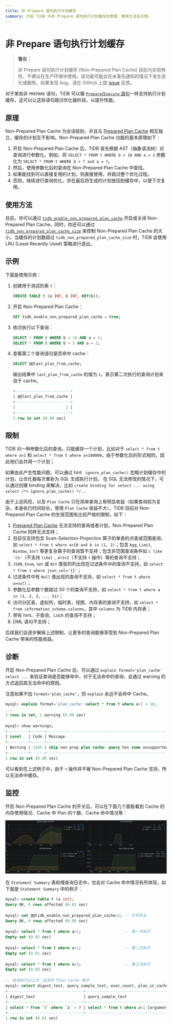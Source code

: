 ```yaml
---
title: 非 Prepare 语句执行计划缓存
summary: 介绍 TiDB 中非 Prepare 语句执行计划缓存的原理、使用方法及示例。
---
```


# 非 Prepare 语句执行计划缓存

> **警告：**
>
> 非 Prepare 语句执行计划缓存 (Non-Prepared Plan Cache) 目前为实验特性，不建议在生产环境中使用。该功能可能会在未事先通知的情况下发生变化或删除。如果发现 bug，请在 GitHub 上提 [issue](https://github.com/pingcap/tidb/issues) 反馈。

对于某些非 `PREPARE` 语句，TiDB 可以像 [`Prepare`/`Execute` 语句](/sql-prepared-plan-cache.md)一样支持执行计划缓存。这可以让这些语句跳过优化器阶段，以提升性能。

## 原理

Non-Prepared Plan Cache 为会话级别，并且与 [Prepared Plan Cache](/sql-prepared-plan-cache.md) 相互独立，缓存的计划互不影响。Non-Prepared Plan Cache 功能的基本原理如下：

1. 开启 Non-Prepared Plan Cache 后，TiDB 首先根据 AST（抽象语法树）对查询进行参数化。例如，将 `SELECT * FROM t WHERE b < 10 AND a = 1` 参数化为 `SELECT * FROM t WHERE b < ? and a = ?`。
2. 然后，使用参数化后的查询在 Non-Prepared Plan Cache 中查找。
3. 如果能找到可以直接复用的计划，则直接使用，并跳过整个优化过程。
4. 否则，继续进行查询优化，并在最后将生成的计划放回到缓存中，以便下次复用。

## 使用方法

目前，你可以通过 [`tidb_enable_non_prepared_plan_cache`](/system-variables.md#tidb_enable_non_prepared_plan_cache) 开启或关闭 Non-Prepared Plan Cache。同时，你还可以通过 [`tidb_non_prepared_plan_cache_size`](/system-variables.md#tidb_non_prepared_plan_cache_size) 来控制 Non-Prepared Plan Cache 的大小。当缓存的计划数超过 `tidb_non_prepared_plan_cache_size` 时，TiDB 会使用 LRU (Least Recently Used) 策略进行逐出。

## 示例

下面是使用示例：
1. 创建用于测试的表 `t`：

    ```sql
    CREATE TABLE t (a INT, b INT, KEY(b));
    ```

2. 开启 Non-Prepared Plan Cache：

    ```sql
    SET tidb_enable_non_prepared_plan_cache = true;
    ```

3. 依次执行以下查询：

    ```sql
    SELECT * FROM t WHERE b < 10 AND a = 1;
    SELECT * FROM t WHERE b < 5 AND a = 2;
    ```

4. 查看第二个查询语句是否命中 cache：

    ```sql
    SELECT @@last_plan_from_cache;
    ```

    输出结果中 `last_plan_from_cache` 的值为 `1`，表示第二次执行的查询计划来自于 cache。

    ```sql
    +------------------------+
    | @@last_plan_from_cache |
    +------------------------+
    |                      1 |
    +------------------------+
    1 row in set (0.00 sec)
    ```

## 限制

TiDB 对一种参数化后的查询，只能缓存一个计划，比如对于 `select * from t where a<1` 和 `select * from t where a<100000`，由于参数化后的形式相同，因此他们会共用一个计划；

如果由此产生性能问题，可以通过 hint ` ignore_plan_cache()` 忽略计划缓存中的计划，让优化器每次重新为 SQL 生成执行计划。 在 SQL 无法修改的情况下，可以通过创建 binding 来解决，比如 `create binding for select ... using select /*+ ignore_plan_cache() */` ...

由于上述风险，以及 `Plan Cache` 只在简单查询上有明显收益（如果查询较为复杂，本身执行时间较长，使用 `Plan Cache` 收益不大），TiDB 目前对 Non-Prepared Plan Cache 的生效范围有比较严格的限制，如下：

1. [Prepared Plan Cache](/sql-prepared-plan-cache.md) 无法支持的查询或者计划，Non-Prepared Plan Cache 同样无法支持；
2. 目前仅支持包含 Scan-Selection-Projection 算子的单表的点查或范围查询，如 `select * from t where a<10 and b in (1, 2)`；包含 `Agg`, `Limit`, `Window`, `Sort` 等更复杂算子的查询暂不支持；包含非范围查询条件如 `c like 'c%'`（不支持 `like`）, `a+1<2`（不支持 `+` 操作）等的查询不支持；
3. `JSON`, `Enum`, `Set` 或 `Bit` 类型的列出现在过滤条件中的查询不支持，如 `select * from t where json_col='{}'`；
4. 过滤条件中有 `Null` 值出现的查询不支持，如 `select * from t where a=null`；
5. 参数化后参数个数超过 50 个的查询不支持，如 `select * from t where a in (1, 2, 3, ... 51)`；
6. 访问分区表，虚拟列，临时表，视图，内存表的查询不支持，如 `select * from information_schema.colunms`，其中 `columns` 为 TiDB 内存表；
7. 带有 hint、子查询、Lock 的查询不支持；
8. DML 语句不支持；

后续我们会逐步解掉上述限制，让更多的查询能够享受到 Non-Prepared Plan Cache 带来的性能收益。

## 诊断

开启 Non-Prepared Plan Cache 后，可以通过 `explain format='plan_cache' select ...` 来验证查询是否能够命中，对于无法命中的查询，会通过 warning 的方式返回其无法命中的原因。

注意如果不加 `format='plan_cache'`，则 `explain` 永远不会命中 Cache。

```sql
mysql> explain format='plan_cache' select * from t where a+2 < 10;
...
3 rows in set, 1 warning (0.00 sec)

mysql> show warnings;
+---------+------+-----------------------------------------------------------------------+
| Level   | Code | Message                                                               |
+---------+------+-----------------------------------------------------------------------+
| Warning | 1105 | skip non-prep plan cache: query has some unsupported binary operation |
+---------+------+-----------------------------------------------------------------------+
1 row in set (0.00 sec)
```

可以看到在上述例子中，由于 `+` 操作并不被 Non-Prepared Plan Cache 支持，所以无法命中缓存。

## 监控

开启 Non-Prepared Plan Cache 的开关后，可以在下面几个面板看到 Cache 的内存使用情况、Cache 中 Plan 的个数、Cache 命中情况等：

![non-prepared-plan-cache](media/tidb-non-prepared-plan-cache-metrics.png)

在 `Statement Summary` 表和慢查询日志中，也会对 Cache 命中情况有所体现，如下面是 `Statement Summary` 中的例子：

```sql
mysql> create table t (a int);
Query OK, 0 rows affected (0.03 sec)

mysql> set @@tidb_enable_non_prepared_plan_cache=1; -- 打开开关
Query OK, 0 rows affected (0.00 sec)

mysql> select * from t where a<1;                   -- 第一次执行
Empty set (0.02 sec)

mysql> select * from t where a<2;                   -- 第二次执行
Empty set (0.01 sec)

mysql> select * from t where a<3;                   -- 第三次执行
Empty set (0.00 sec)

-- 查询执行过三次，且命中 Plan Cache 两次
mysql> select digest_text, query_sample_text, exec_count, plan_in_cache, plan_cache_hits from information_schema.statements_summary where digest_text like '%select * from %';
+---------------------------------+------------------------------------------+------------+---------------+-----------------+
| digest_text                     | query_sample_text                        | exec_count | plan_in_cache | plan_cache_hits |
+---------------------------------+------------------------------------------+------------+---------------+-----------------+
| select * from `t` where `a` < ? | select * from t where a<1 [arguments: 1] |          3 |             1 |               2 |
+---------------------------------+------------------------------------------+------------+---------------+-----------------+
1 row in set (0.01 sec)
```